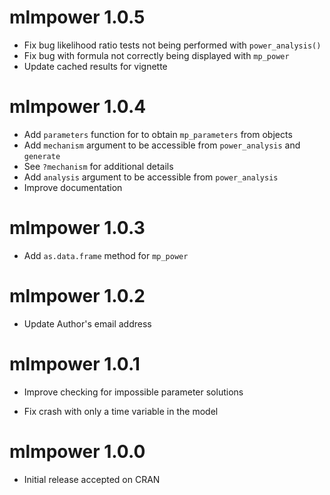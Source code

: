 # mlmpower 1.0.5

* Fix bug likelihood ratio tests not being performed with `power_analysis()`
* Fix bug with formula not correctly being displayed with `mp_power`
* Update cached results for vignette

# mlmpower 1.0.4

* Add `parameters` function for to obtain `mp_parameters` from objects
* Add `mechanism` argument to be accessible from `power_analysis` and `generate`
* See `?mechanism` for additional details
* Add `analysis` argument to be accessible from `power_analysis`
* Improve documentation

# mlmpower 1.0.3

* Add `as.data.frame` method for `mp_power`

# mlmpower 1.0.2

* Update Author's email address

# mlmpower 1.0.1

* Improve checking for impossible parameter solutions

* Fix crash with only a time variable in the model

# mlmpower 1.0.0

* Initial release accepted on CRAN
